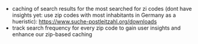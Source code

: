 - caching of search results for the most searched for zi codes (dont have insights yet: use zip codes with most inhabitants in Germany as a hueristic): https://www.suche-postleitzahl.org/downloads
- track search frequency for every zip code to gain user insights and enhance our zip-based caching
